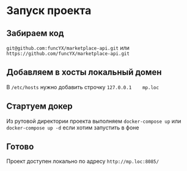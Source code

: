 # Запуск проекта

## Забираем код
`git@github.com:funcYX/marketplace-api.git` или `https://github.com/funcYX/marketplace-api.git`

## Добавляем в хосты локальный домен
В `/etc/hosts` нужно добавить строчку `127.0.0.1	mp.loc`

## Стартуем докер
Из рутовой директории проекта выполняем
`docker-compose up`  или `docker-compose up -d` если хотим запустить в фоне

## Готово
Проект доступен локально по адресу 
`http://mp.loc:8085/`